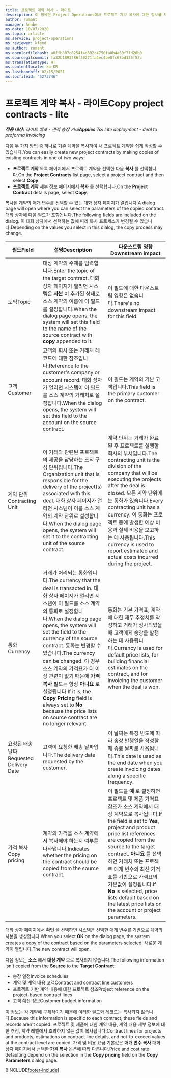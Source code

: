 ```yaml
---
title: 프로젝트 계약 복사 - 라이트
description: 이 항목은 Project Operations에서 프로젝트 계약 복사에 대한 정보를 제공합니다.
author: rumant
manager: Annbe
ms.date: 10/07/2020
ms.topic: article
ms.service: project-operations
ms.reviewer: kfend
ms.author: rumant
ms.openlocfilehash: a0ffb807c8254f4d392c4750fa0b4a60f7fd26b0
ms.sourcegitcommit: fa32b1893286f20271fa4ec4be8fc68bd135f53c
ms.translationtype: HT
ms.contentlocale: ko-KR
ms.lasthandoff: 02/15/2021
ms.locfileid: "5273746"
---
```

# <a name="copy-project-contracts---lite"></a><span data-ttu-id="7eedc-103">프로젝트 계약 복사 - 라이트</span><span class="sxs-lookup"><span data-stu-id="7eedc-103">Copy project contracts - lite</span></span>

<span data-ttu-id="7eedc-104">_**적용 대상:** 라이트 배포 - 견적 송장 거래_</span><span class="sxs-lookup"><span data-stu-id="7eedc-104">_**Applies To:** Lite deployment - deal to proforma invoicing_</span></span>

<span data-ttu-id="7eedc-105">다음 두 가지 방법 중 하나로 기존 계약을 복사하여 새 프로젝트 계약을 쉽게 작성할 수 있습니다.</span><span class="sxs-lookup"><span data-stu-id="7eedc-105">You can easily create new project contracts by making copies of existing contracts in one of two ways:</span></span> 

  - <span data-ttu-id="7eedc-106">**프로젝트 계약** 목록 페이지에서 프로젝트 계약을 선택한 다음 **복사** 를 선택합니다.</span><span class="sxs-lookup"><span data-stu-id="7eedc-106">On the **Project Contracts** list page, select a project contract and then select **Copy**.</span></span>
  - <span data-ttu-id="7eedc-107">**프로젝트 계약** 세부 정보 페이지에서 **복사** 를 선택합니다.</span><span class="sxs-lookup"><span data-stu-id="7eedc-107">On the **Project Contract** details page, select **Copy**.</span></span>

<span data-ttu-id="7eedc-108">복사된 계약의 매개 변수를 선택할 수 있는 대화 상자 페이지가 열립니다.</span><span class="sxs-lookup"><span data-stu-id="7eedc-108">A dialog page will open where you can select the parameters of the copied contract.</span></span> <span data-ttu-id="7eedc-109">대화 상자에 다음 필드가 포함됩니다.</span><span class="sxs-lookup"><span data-stu-id="7eedc-109">The following fields are included on the dialog.</span></span> <span data-ttu-id="7eedc-110">이 대화 상자에서 선택하는 값에 따라 복사 프로세스가 변경될 수 있습니다.</span><span class="sxs-lookup"><span data-stu-id="7eedc-110">Depending on the values you select in this dialog, the copy process may change.</span></span>

| <span data-ttu-id="7eedc-111">**필드**</span><span class="sxs-lookup"><span data-stu-id="7eedc-111">**Field**</span></span> | <span data-ttu-id="7eedc-112">**설명**</span><span class="sxs-lookup"><span data-stu-id="7eedc-112">**Description**</span></span> | <span data-ttu-id="7eedc-113">**다운스트림 영향**</span><span class="sxs-lookup"><span data-stu-id="7eedc-113">**Downstream impact**</span></span> |
| --- | --- | --- |
| <span data-ttu-id="7eedc-114">토픽</span><span class="sxs-lookup"><span data-stu-id="7eedc-114">Topic</span></span> | <span data-ttu-id="7eedc-115">대상 계약의 주제를 입력합니다.</span><span class="sxs-lookup"><span data-stu-id="7eedc-115">Enter the topic of the target contract.</span></span> <span data-ttu-id="7eedc-116">대화 상자 페이지가 열리면 시스템은 **사본** 이 추가된 상태로 소스 계약의 이름에 이 필드를 설정합니다.</span><span class="sxs-lookup"><span data-stu-id="7eedc-116">When the dialog page opens, the system will set this field to the name of the source contract with **copy** appended to it.</span></span> | <span data-ttu-id="7eedc-117">이 필드에 대한 다운스트림 영향은 없습니다.</span><span class="sxs-lookup"><span data-stu-id="7eedc-117">There's no downstream impact for this field.</span></span> |
| <span data-ttu-id="7eedc-118">고객</span><span class="sxs-lookup"><span data-stu-id="7eedc-118">Customer</span></span> | <span data-ttu-id="7eedc-119">고객의 회사 또는 거래처 레코드에 대한 참조입니다.</span><span class="sxs-lookup"><span data-stu-id="7eedc-119">Reference to the customer's company or account record.</span></span> <span data-ttu-id="7eedc-120">대화 상자가 열리면 시스템이 이 필드를 소스 계약의 거래처로 설정합니다.</span><span class="sxs-lookup"><span data-stu-id="7eedc-120">When the dialog opens, the system will set this field to the account on the source contract.</span></span> | <span data-ttu-id="7eedc-121">이 필드는 계약의 기본 고객입니다.</span><span class="sxs-lookup"><span data-stu-id="7eedc-121">This field is the primary customer on the contract.</span></span> |
| <span data-ttu-id="7eedc-122">계약 단위</span><span class="sxs-lookup"><span data-stu-id="7eedc-122">Contracting Unit</span></span> | <span data-ttu-id="7eedc-123">이 거래와 관련된 프로젝트의 제공을 담당하는 조직 구성 단위입니다.</span><span class="sxs-lookup"><span data-stu-id="7eedc-123">The Organization unit that is responsible for the delivery of the project(s) associated with this deal.</span></span> <span data-ttu-id="7eedc-124">대화 상자 페이지가 열리면 시스템이 이를 소스 계약의 계약 단위로 설정합니다.</span><span class="sxs-lookup"><span data-stu-id="7eedc-124">When the dialog page opens, the system will set it to the contracting unit of the source contract.</span></span> | <span data-ttu-id="7eedc-125">계약 단위는 거래가 완료된 후 프로젝트를 실행할 회사의 부서입니다.</span><span class="sxs-lookup"><span data-stu-id="7eedc-125">The contracting unit is the division of the company that will be executing the projects after the deal is closed.</span></span> <span data-ttu-id="7eedc-126">모든 계약 단위에는 통화가 있습니다.</span><span class="sxs-lookup"><span data-stu-id="7eedc-126">Every contracting unit has a currency.</span></span> <span data-ttu-id="7eedc-127">이 통화는 프로젝트 중에 발생한 예상 비용과 실제 비용을 보고하는 데 사용됩니다.</span><span class="sxs-lookup"><span data-stu-id="7eedc-127">This currency is used to report estimated and actual costs incurred during the project.</span></span> |
| <span data-ttu-id="7eedc-128">통화</span><span class="sxs-lookup"><span data-stu-id="7eedc-128">Currency</span></span> | <span data-ttu-id="7eedc-129">거래가 처리되는 통화입니다.</span><span class="sxs-lookup"><span data-stu-id="7eedc-129">The currency that the deal is transacted in.</span></span> <span data-ttu-id="7eedc-130">대화 상자 페이지가 열리면 시스템이 이 필드를 소스 계약의 통화로 설정합니다.</span><span class="sxs-lookup"><span data-stu-id="7eedc-130">When the dialog page opens, the system will set the field to the currency of the source contract.</span></span> <span data-ttu-id="7eedc-131">통화는 변경할 수 있습니다.</span><span class="sxs-lookup"><span data-stu-id="7eedc-131">The currency can be changed.</span></span> <span data-ttu-id="7eedc-132">이 경우 소스 계약의 가격표가 더 이상 관련이 없기 때문에 **가격 복사** 필드는 항상 **아니요** 로 설정됩니다.</span><span class="sxs-lookup"><span data-stu-id="7eedc-132">If it is, the **Copy Pricing** field is always set to **No** because the price lists on source contract are no longer relevant.</span></span> | <span data-ttu-id="7eedc-133">통화는 기본 가격표, 계약에 대한 재무 추정치를 작성하고 거래가 성사되었을 때 고객에게 송장을 발행하는 데 사용됩니다.</span><span class="sxs-lookup"><span data-stu-id="7eedc-133">Currency is used for default price lists, for building financial estimates on the contract, and for invoicing the customer when the deal is won.</span></span> |
| <span data-ttu-id="7eedc-134">요청된 배송 날짜</span><span class="sxs-lookup"><span data-stu-id="7eedc-134">Requested Delivery Date</span></span> | <span data-ttu-id="7eedc-135">고객이 요청한 배송 날짜입니다.</span><span class="sxs-lookup"><span data-stu-id="7eedc-135">The delivery date requested by the customer.</span></span> | <span data-ttu-id="7eedc-136">이 날짜는 특정 빈도에 따라 송장 발행일을 작성할 때 종료 날짜로 사용됩니다.</span><span class="sxs-lookup"><span data-stu-id="7eedc-136">This date is used as the end date when you create invoicing dates along a specific frequency.</span></span> |
| <span data-ttu-id="7eedc-137">가격 복사</span><span class="sxs-lookup"><span data-stu-id="7eedc-137">Copy pricing</span></span> | <span data-ttu-id="7eedc-138">계약의 가격을 소스 계약에서 복사해야 하는지 여부를 나타냅니다.</span><span class="sxs-lookup"><span data-stu-id="7eedc-138">Indicates whether the pricing on the contract should be copied from the source contract.</span></span> | <span data-ttu-id="7eedc-139">이 필드를 **예** 로 설정하면 프로젝트 및 제품 가격표 참조가 소스 계약에서 대상 계약으로 복사됩니다.</span><span class="sxs-lookup"><span data-stu-id="7eedc-139">If the field is set to **Yes**, project and product price list references are copied from the source to the target contract.</span></span> <span data-ttu-id="7eedc-140">**아니요** 를 선택하면 거래처 또는 프로젝트 매개 변수의 최신 가격표를 기반으로 가격표의 기본값이 설정됩니다.</span><span class="sxs-lookup"><span data-stu-id="7eedc-140">If **No** is selected, price lists default based on the latest price lists on the account or project parameters.</span></span> |

<span data-ttu-id="7eedc-141">대화 상자 페이지에서 **확인** 을 선택하면 시스템은 선택한 매개 변수를 기반으로 계약의 사본을 생성합니다.</span><span class="sxs-lookup"><span data-stu-id="7eedc-141">When you select **OK** on the dialog page, the system creates a copy of the contract based on the parameters selected.</span></span> <span data-ttu-id="7eedc-142">새로운 계약이 열립니다.</span><span class="sxs-lookup"><span data-stu-id="7eedc-142">The new contract will open.</span></span>

<span data-ttu-id="7eedc-143">다음 정보는 **소스** 에서 **대상 계약** 으로 복사되지 않습니다.</span><span class="sxs-lookup"><span data-stu-id="7eedc-143">The following information isn't copied from the **Source** to the **Target Contract**:</span></span>

  - <span data-ttu-id="7eedc-144">송장 일정</span><span class="sxs-lookup"><span data-stu-id="7eedc-144">Invoice schedules</span></span>
  - <span data-ttu-id="7eedc-145">계약 및 계약 내용 고객</span><span class="sxs-lookup"><span data-stu-id="7eedc-145">Contract and contract line customers</span></span>
  - <span data-ttu-id="7eedc-146">프로젝트 기반 계약 내용에 대한 프로젝트 참조</span><span class="sxs-lookup"><span data-stu-id="7eedc-146">Project reference on the project-based contract lines</span></span>
  - <span data-ttu-id="7eedc-147">고객 예산 정보</span><span class="sxs-lookup"><span data-stu-id="7eedc-147">Customer budget information</span></span>

<span data-ttu-id="7eedc-148">이 정보는 각 계약에 구체적이기 때문에 이러한 필드와 레코드는 복사되지 않습니다.</span><span class="sxs-lookup"><span data-stu-id="7eedc-148">Because this information is specific to each contract, these fields and records aren't copied.</span></span> <span data-ttu-id="7eedc-149">프로젝트 및 제품에 대한 계약 내용, 계약 내용 세부 정보에 대한 추정, 계약 레벨에서 초과하지 않는 값이 복사됩니다.</span><span class="sxs-lookup"><span data-stu-id="7eedc-149">Contract lines for projects and products, estimations on contract line details, and not-to-exceed values at the contract level are copied.</span></span> <span data-ttu-id="7eedc-150">가격 및 비용 요금 기본값은 **매개 변수 복사** 대화 상자 페이지에서 선택한 **가격 복사** 옵션에 따라 다릅니다.</span><span class="sxs-lookup"><span data-stu-id="7eedc-150">Price and cost rate defaulting depend on the selection in the **Copy pricing** field on the **Copy Parameters** dialog page.</span></span>


[!INCLUDE[footer-include](../../includes/footer-banner.md)]